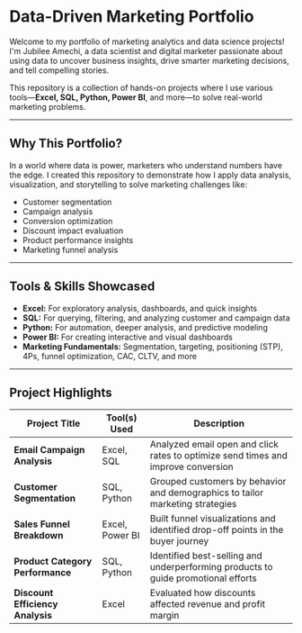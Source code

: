 # Data-Driven Marketing Portfolio

Welcome to my portfolio of marketing analytics and data science projects! I'm Jubilee Amechi, a data scientist and digital marketer passionate about using data to uncover business insights, drive smarter marketing decisions, and tell compelling stories.

This repository is a collection of hands-on projects where I use various tools—**Excel, SQL, Python, Power BI**, and more—to solve real-world marketing problems.

---

## Why This Portfolio?

In a world where data is power, marketers who understand numbers have the edge. I created this repository to demonstrate how I apply data analysis, visualization, and storytelling to solve marketing challenges like:

- Customer segmentation
- Campaign analysis
- Conversion optimization
- Discount impact evaluation
- Product performance insights
- Marketing funnel analysis

---

## Tools & Skills Showcased

- **Excel:** For exploratory analysis, dashboards, and quick insights
- **SQL:** For querying, filtering, and analyzing customer and campaign data
- **Python:** For automation, deeper analysis, and predictive modeling
- **Power BI:** For creating interactive and visual dashboards
- **Marketing Fundamentals:** Segmentation, targeting, positioning (STP), 4Ps, funnel optimization, CAC, CLTV, and more

---

## Project Highlights

| Project Title | Tool(s) Used | Description |
|---------------|--------------|-------------|
| **Email Campaign Analysis** | Excel, SQL | Analyzed email open and click rates to optimize send times and improve conversion |
| **Customer Segmentation** | SQL, Python | Grouped customers by behavior and demographics to tailor marketing strategies |
| **Sales Funnel Breakdown** | Excel, Power BI | Built funnel visualizations and identified drop-off points in the buyer journey |
| **Product Category Performance** | SQL, Python | Identified best-selling and underperforming products to guide promotional efforts |
| **Discount Efficiency Analysis** | Excel | Evaluated how discounts affected revenue and profit margin |

